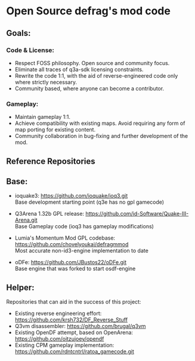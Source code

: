 # Open Source defrag's mod code

## Goals:
### Code & License:
- Respect FOSS philosophy. Open source and community focus.
- Eliminate all traces of q3a-sdk licensing constraints.
- Rewrite the code 1:1, with the aid of reverse-engineered code only where strictly necessary.
- Community based, where anyone can become a contributor.

### Gameplay:
- Maintain gameplay 1:1.
- Achieve compatibility with existing maps. Avoid requiring any form of map porting for existing content.
- Community collaboration in bug-fixing and further development of the mod.

## Reference Repositories
## Base:
- ioquake3: https://github.com/ioquake/ioq3.git  
Base development starting point (q3e has no gpl gamecode)

- Q3Arena 1.32b GPL release:  https://github.com/id-Software/Quake-III-Arena.git  
Base Gameplay code (ioq3 has gameplay modifications)

- Lumia's Momentum Mod GPL codebase: https://github.com/chovelyoukai/defragmmod  
Most accurate non-id3-engine implementation to date

- oDFe: https://github.com/JBustos22/oDFe.git  
Base engine that was forked to start osdf-engine

## Helper:
Repositories that can aid in the success of this project:
- Existing reverse engineering effort: https://github.com/krsh732/DF_Reverse_Stuff
- Q3vm disassembler: https://github.com/brugal/q3vm 
- Existing OpenDF attempt, based on OpenArena: https://github.com/oitzujoey/opendf
- Existing CPM gameplay implementation: https://github.com/rdntcntrl/ratoa_gamecode.git
